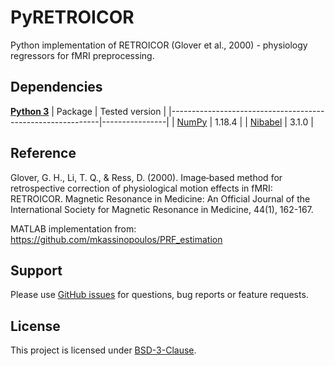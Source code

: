# PyRETROICOR
Python implementation of RETROICOR (Glover et al., 2000) - physiology regressors for fMRI preprocessing.

## Dependencies
**[Python 3](https://www.python.org/)**
| Package                                                    | Tested version |
|------------------------------------------------------------|----------------|
| [NumPy](http://www.numpy.org/)                             | 1.18.4         |
| [Nibabel](https://nipy.org/nibabel/)                       | 3.1.0          |

## Reference
Glover, G. H., Li, T. Q., & Ress, D. (2000). Image‐based method for retrospective correction of physiological motion effects in fMRI: RETROICOR. Magnetic Resonance in Medicine: An Official Journal of the International Society for Magnetic Resonance in Medicine, 44(1), 162-167.

MATLAB implementation from: https://github.com/mkassinopoulos/PRF_estimation

## Support
Please use [GitHub issues](https://github.com/htwangtw/pyretroicor/issues) for questions, bug reports or feature requests.

## License
This project is licensed under [BSD-3-Clause](https://opensource.org/licenses/BSD-3-Clause).
